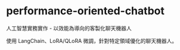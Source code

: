 # performance-oriented-chatbot
人工智慧實務實作 - 以效能為導向的客製化聊天機器人

使用 LangChain、LoRA/QLoRA 微調，針對特定領域優化的聊天機器人。
